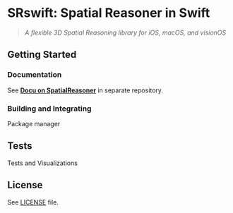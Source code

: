 # SRswift: Spatial Reasoner in Swift

> _A flexible 3D Spatial Reasoning library for iOS, macOS, and visionOS_

## Getting Started

### Documentation

See [__Docu on SpatialReasoner__](https://github.com/metason/SpatialReasoner) in separate repository.

### Building and Integrating

Package manager

## Tests

Tests and Visualizations

## License

See [LICENSE](LICENSE) file.
